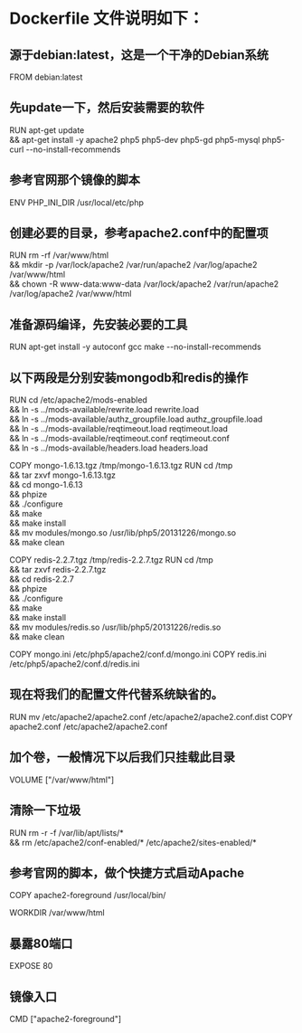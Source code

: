 # Dockerfile 文件说明如下：

## 源于debian:latest，这是一个干净的Debian系统
FROM debian:latest

## 先update一下，然后安装需要的软件
RUN apt-get update \
    && apt-get install -y apache2 php5 php5-dev php5-gd php5-mysql php5-curl --no-install-recommends

## 参考官网那个镜像的脚本
ENV PHP_INI_DIR /usr/local/etc/php

## 创建必要的目录，参考apache2.conf中的配置项
RUN rm -rf /var/www/html \
    && mkdir -p /var/lock/apache2 /var/run/apache2 /var/log/apache2 /var/www/html \
    && chown -R www-data:www-data /var/lock/apache2 /var/run/apache2 /var/log/apache2 /var/www/html

## 准备源码编译，先安装必要的工具
RUN apt-get install -y autoconf gcc make --no-install-recommends

##  以下两段是分别安装mongodb和redis的操作
RUN cd /etc/apache2/mods-enabled \
    && ln -s ../mods-available/rewrite.load rewrite.load \
    && ln -s ../mods-available/authz_groupfile.load authz_groupfile.load \
    && ln -s ../mods-available/reqtimeout.load reqtimeout.load \
    && ln -s ../mods-available/reqtimeout.conf reqtimeout.conf \
    && ln -s ../mods-available/headers.load headers.load

COPY mongo-1.6.13.tgz /tmp/mongo-1.6.13.tgz
RUN cd /tmp \
    && tar zxvf mongo-1.6.13.tgz \
    && cd mongo-1.6.13 \
    && phpize \
    && ./configure \
    && make \
    && make install \
    && mv modules/mongo.so /usr/lib/php5/20131226/mongo.so \
    && make clean

COPY redis-2.2.7.tgz /tmp/redis-2.2.7.tgz
RUN cd /tmp \
    && tar zxvf redis-2.2.7.tgz \
    && cd redis-2.2.7 \
    && phpize \
    && ./configure \
    && make \
    && make install \
    && mv modules/redis.so /usr/lib/php5/20131226/redis.so \
    && make clean


COPY mongo.ini /etc/php5/apache2/conf.d/mongo.ini
COPY redis.ini /etc/php5/apache2/conf.d/redis.ini

## 现在将我们的配置文件代替系统缺省的。
RUN mv /etc/apache2/apache2.conf /etc/apache2/apache2.conf.dist
COPY apache2.conf /etc/apache2/apache2.conf

## 加个卷，一般情况下以后我们只挂载此目录
VOLUME ["/var/www/html"]

## 清除一下垃圾
RUN rm -r -f /var/lib/apt/lists/* \
    && rm /etc/apache2/conf-enabled/* /etc/apache2/sites-enabled/*

## 参考官网的脚本，做个快捷方式启动Apache
COPY apache2-foreground /usr/local/bin/

WORKDIR /var/www/html

## 暴露80端口
EXPOSE 80

## 镜像入口
CMD ["apache2-foreground"]

